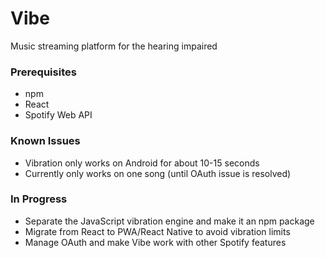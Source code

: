 # Vibe
Music streaming platform for the hearing impaired

### Prerequisites
- npm
- React
- Spotify Web API

### Known Issues
- Vibration only works on Android for about 10-15 seconds
- Currently only works on one song (until OAuth issue is resolved)

### In Progress
- Separate the JavaScript vibration engine and make it an npm package
- Migrate from React to PWA/React Native to avoid vibration limits
- Manage OAuth and make Vibe work with other Spotify features
